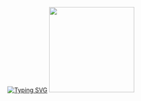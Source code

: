 <body id="main" background='orange'>
  <div id="header" align="center">
    <a href="https://git.io/typing-svg"><img src="https://readme-typing-svg.demolab.com?  font=Unna&weight=900&size=24&pause=1000&color=000000&&center=true&vCenter=true&width=435&lines=Hi+everyone%2C+my+name+is+Roman!" alt="Typing SVG" /></a>
    <img src="https://media4.giphy.com/media/vLlpbDafjgHystuJ0a/giphy.gif?cid=ecf05e47ihm9hnp3iy077xnsux8pxtph5qjyd8olai6qfkkh&ep=v1_gifs_related&rid=giphy.gif&ct=s" width="200" />
  </div>
</body>
